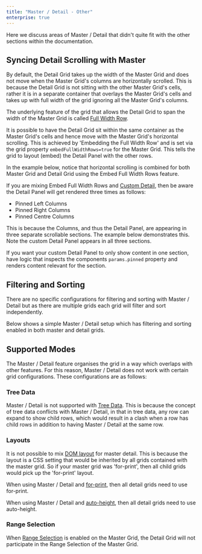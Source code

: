 ```yaml
---
title: "Master / Detail - Other"
enterprise: true
---
```


Here we discuss areas of Master / Detail that didn't quite fit with the other sections within the documentation.

## Syncing Detail Scrolling with Master

By default, the Detail Grid takes up the width of the Master Grid and does not move when the Master Grid's columns are horizontally scrolled. This is because the Detail Grid is not sitting with the other Master Grid's cells, rather it is in a separate container that overlays the Master Grid's cells and takes up with full width of the grid ignoring all the Master Grid's columns.

The underlying feature of the grid that allows the Detail Grid to span the width of the Master Grid is called [Full Width Row](/full-width-rows/).

It is possible to have the Detail Grid sit within the same container as the Master Grid's cells and hence move with the Master Grid's horizontal scrolling. This is achieved by 'Embedding the Full Width Row' and is set via the grid property `embedFullWidthRows=true` for the Master Grid. This tells the grid to layout (embed) the Detail Panel with the other rows.

In the example below, notice that horizontal scrolling is combined for both Master Grid and Detail Grid using the Embed Full Width Rows feature.

<grid-example title='Detail scrolls with Master' name='detail-scrolls-with-master' type='generated' options='{ "enterprise": true, "exampleHeight": 525, "modules": ["clientside", "masterdetail", "menu", "columnpanel"] }'></grid-example>

If you are mixing Embed Full Width Rows and [Custom Detail](/master-detail-custom-detail/), then be aware the Detail Panel will get rendered three times as follows:

- Pinned Left Columns
- Pinned Right Columns
- Pinned Centre Columns

This is because the Columns, and thus the Detail Panel, are appearing in three separate scrollable sections. The example below demonstrates this. Note the custom Detail Panel appears in all three sections.

<grid-example title='Embed Custom Detail' name='embed-custom-detail' type='generated' options='{ "enterprise": true, "modules": ["clientside",  "masterdetail"] }'></grid-example>

If you want your custom Detail Panel to only show content in one section, have logic that inspects the components `params.pinned` property and renders content relevant for the section.

## Filtering and Sorting

There are no specific configurations for filtering and sorting with Master / Detail but as there are multiple grids each grid will filter and sort independently.

Below shows a simple Master / Detail setup which has filtering and sorting enabled in both master and detail grids.

<grid-example title='Filtering with Sort' name='filtering-with-sort' type='generated' options='{ "enterprise": true, "exampleHeight": 550, "modules": ["clientside", "masterdetail", "menu", "setfilter", "columnpanel", "filterpanel"] }'></grid-example>

## Supported Modes

The Master / Detail feature organises the grid in a way which overlaps with other features. For this reason, Master / Detail does not work with certain grid configurations. These configurations are as follows:

### Tree Data

Master / Detail is not supported with [Tree Data](/tree-data/). This is because the concept of tree data conflicts with Master / Detail, in that in tree data, any row can expand to show child rows, which would result in a clash when a row has child rows in addition to having Master / Detail at the same row.

### Layouts

It is not possible to mix [DOM layout](/grid-size/#dom-layout) for master detail. This is because the layout is a CSS setting that would be inherited by all grids contained with the master grid. So if your master grid was 'for-print', then all child grids would pick up the 'for-print' layout.

When using Master / Detail and [for-print](/printing/), then all detail grids need to use for-print.

When using Master / Detail and [auto-height](/grid-size/#auto-height), then all detail grids need to use auto-height.

### Range Selection

When [Range Selection](/range-selection/) is enabled on the Master Grid, the Detail Grid will not participate in the Range Selection of the Master Grid.

